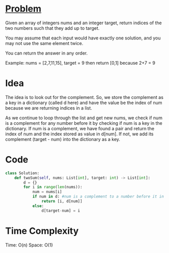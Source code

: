 # [Problem](https://leetcode.com/problems/two-sum/)

Given an array of integers nums and an integer target, return indices of the two numbers such that they add up to target.

You may assume that each input would have exactly one solution, and you may not use the same element twice.

You can return the answer in any order.

Example:  nums = [2,7,11,15], target = 9 then return [0,1] because 2+7 = 9

# Idea

The idea is to look out for the complement. So, we store the complement as a key in a dictionary (called d here) and have the value be the index of num because we are returning indices in a list.

As we continue to loop through the list and get new nums, we check if num is a complement for any number before it by checking if num is a key in the dictionary. If num is a complement, we have found a pair and return the index of num and the index stored as value in d[num]. If not, we add its complement (target - num) into the dictionary as a key.

# Code 

```python
class Solution:
    def twoSum(self, nums: List[int], target: int) -> List[int]:
        d = {}
        for i in range(len(nums)):
            num = nums[i]
            if num in d: #num is a complement to a number before it in the array
                return [i, d[num]]
            else:
                d[target-num] = i
```

# Time Complexity

Time: O(n)
Space: O(1)
